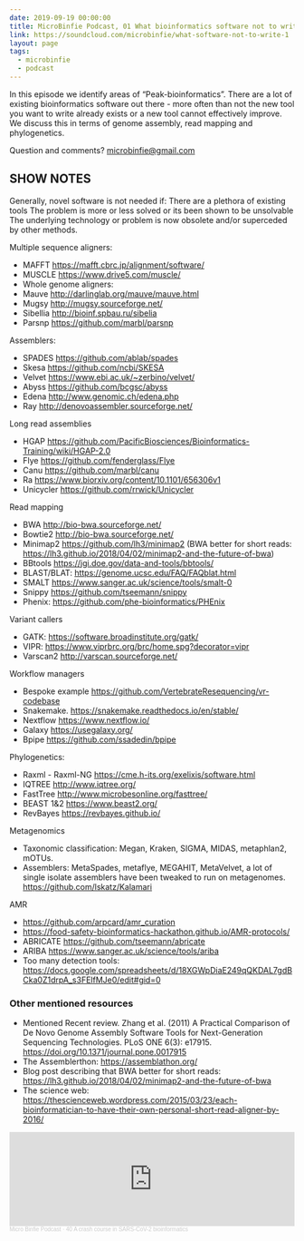 ```yaml
---
date: 2019-09-19 00:00:00
title: MicroBinfie Podcast, 01 What bioinformatics software not to write part 1
link: https://soundcloud.com/microbinfie/what-software-not-to-write-1
layout: page
tags:
  - microbinfie
  - podcast
---
```


In this episode we identify areas of “Peak-bioinformatics”. There are a lot of existing bioinformatics software out there - more often than not the new tool you want to write already exists or a new tool cannot effectively improve. We discuss this in terms of genome assembly, read mapping and phylogenetics.

Question and comments? microbinfie@gmail.com

## SHOW NOTES

Generally, novel software is not needed if:
There are a plethora of existing tools
The problem is more or less solved or its been shown to be unsolvable
The underlying technology or problem is now obsolete and/or superceded by other methods.

Multiple sequence aligners:

- MAFFT https://mafft.cbrc.jp/alignment/software/
- MUSCLE https://www.drive5.com/muscle/
- Whole genome aligners:
- Mauve http://darlinglab.org/mauve/mauve.html
- Mugsy http://mugsy.sourceforge.net/
- Sibellia http://bioinf.spbau.ru/sibelia
- Parsnp https://github.com/marbl/parsnp

Assemblers:

- SPADES https://github.com/ablab/spades
- Skesa https://github.com/ncbi/SKESA
- Velvet https://www.ebi.ac.uk/~zerbino/velvet/
- Abyss https://github.com/bcgsc/abyss
- Edena http://www.genomic.ch/edena.php
- Ray http://denovoassembler.sourceforge.net/

Long read assemblies

- HGAP https://github.com/PacificBiosciences/Bioinformatics-Training/wiki/HGAP-2.0
- Flye https://github.com/fenderglass/Flye
- Canu https://github.com/marbl/canu
- Ra https://www.biorxiv.org/content/10.1101/656306v1
- Unicycler https://github.com/rrwick/Unicycler

Read mapping

- BWA http://bio-bwa.sourceforge.net/
- Bowtie2 http://bio-bwa.sourceforge.net/
- Minimap2 https://github.com/lh3/minimap2 (BWA better for short reads: https://lh3.github.io/2018/04/02/minimap2-and-the-future-of-bwa)
- BBtools https://jgi.doe.gov/data-and-tools/bbtools/
- BLAST/BLAT: https://genome.ucsc.edu/FAQ/FAQblat.html
- SMALT https://www.sanger.ac.uk/science/tools/smalt-0
- Snippy https://github.com/tseemann/snippy
- Phenix: https://github.com/phe-bioinformatics/PHEnix

Variant callers

- GATK: https://software.broadinstitute.org/gatk/
- VIPR: https://www.viprbrc.org/brc/home.spg?decorator=vipr
- Varscan2 http://varscan.sourceforge.net/

Workflow managers

- Bespoke example https://github.com/VertebrateResequencing/vr-codebase
- Snakemake. https://snakemake.readthedocs.io/en/stable/
- Nextflow https://www.nextflow.io/
- Galaxy https://usegalaxy.org/
- Bpipe https://github.com/ssadedin/bpipe

Phylogenetics:

- Raxml - Raxml-NG https://cme.h-its.org/exelixis/software.html
- IQTREE http://www.iqtree.org/
- FastTree http://www.microbesonline.org/fasttree/
- BEAST 1&amp;2 https://www.beast2.org/
- RevBayes https://revbayes.github.io/

Metagenomics

- Taxonomic classification: Megan, Kraken, SIGMA, MIDAS, metaphlan2, mOTUs.
- Assemblers: MetaSpades, metaflye, MEGAHIT, MetaVelvet, a lot of single isolate assemblers have been tweaked to run on metagenomes. https://github.com/lskatz/Kalamari

AMR

- https://github.com/arpcard/amr_curation
- https://food-safety-bioinformatics-hackathon.github.io/AMR-protocols/
- ABRICATE https://github.com/tseemann/abricate
- ARIBA https://www.sanger.ac.uk/science/tools/ariba
- Too many detection tools: https://docs.google.com/spreadsheets/d/18XGWpDiaE249qQKDAL7gdBCka0Z1drpA_s3FElfMJe0/edit#gid=0

### Other mentioned resources

- Mentioned Recent review. Zhang et al. (2011) A Practical Comparison of De Novo Genome Assembly Software Tools for Next-Generation Sequencing Technologies. PLoS ONE 6(3): e17915. https://doi.org/10.1371/journal.pone.0017915
- The Assemblerthon: https://assemblathon.org/
- Blog post describing that BWA better for short reads: https://lh3.github.io/2018/04/02/minimap2-and-the-future-of-bwa
- The science web: https://thescienceweb.wordpress.com/2015/03/23/each-bioinformatician-to-have-their-own-personal-short-read-aligner-by-2016/

<iframe width="100%" height="166" scrolling="no" frameborder="no" allow="autoplay" src="https://w.soundcloud.com/player/?url=https%3A//api.soundcloud.com/tracks/679961927&color=%23ff5500&auto_play=false&hide_related=false&show_comments=true&show_user=true&show_reposts=false&show_teaser=false"></iframe><div style="font-size: 10px; color: #cccccc;line-break: anywhere;word-break: normal;overflow: hidden;white-space: nowrap;text-overflow: ellipsis; font-family: Interstate,Lucida Grande,Lucida Sans Unicode,Lucida Sans,Garuda,Verdana,Tahoma,sans-serif;font-weight: 100;"><a href="https://soundcloud.com/microbinfie" title="Micro Binfie Podcast" target="_blank" style="color: #cccccc; text-decoration: none;">Micro Binfie Podcast</a> · <a href="https://soundcloud.com/microbinfie/40-a-crash-course-in-sars-cov-2-bioinformatics" title="01 What bioinformatics software not to write part 1" target="_blank" style="color: #cccccc; text-decoration: none;">40 A crash course in SARS-CoV-2 bioinformatics</a></div>
